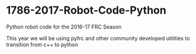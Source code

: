 # 1786-2017-Robot-Code-Python
Python robot code for the 2016-17 FRC Season

This year we will be using pyfrc and other community developed utilities to transition from c++ to python